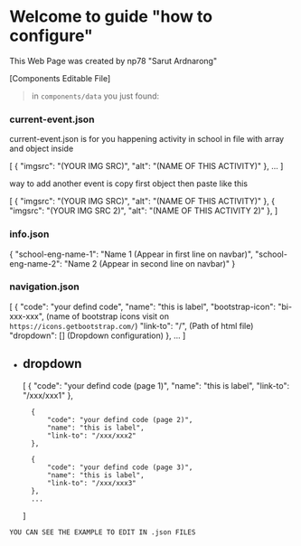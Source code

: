 Welcome to guide "how to configure"
===================================
This Web Page was created by np78 "Sarut Ardnarong"

[Components Editable File]
> in `components/data` you just found:

### current-event.json ###

current-event.json is for you happening activity in school in file with array and object inside

[
    {
        "imgsrc": "(YOUR IMG SRC)",
        "alt": "(NAME OF THIS ACTIVITY)"
    },
    ...
]

way to add another event is copy first object then paste like this

[
    {
        "imgsrc": "(YOUR IMG SRC)",
        "alt": "(NAME OF THIS ACTIVITY)"
    },
    {
        "imgsrc": "(YOUR IMG SRC 2)",
        "alt": "(NAME OF THIS ACTIVITY 2)"
    },
]

### info.json ###

{
    "school-eng-name-1": "Name 1 (Appear in first line on navbar)",
    "school-eng-name-2": "Name 2 (Appear in second line on navbar)"
}

### navigation.json ###
[
    {
        "code": "your defind code",
        "name": "this is label", 
        "bootstrap-icon": "bi-xxx-xxx", (name of bootstrap icons visit on `https://icons.getbootstrap.com/`)
        "link-to": "/", (Path of html file)
        "dropdown": [] (Dropdown configuration)
    },
    ...
]

- ## dropdown ##
    [
        {
            "code": "your defind code (page 1)",
            "name": "this is label",
            "link-to": "/xxx/xxx1"
        },

        {
            "code": "your defind code (page 2)",
            "name": "this is label",
            "link-to": "/xxx/xxx2"
        },

        {
            "code": "your defind code (page 3)",
            "name": "this is label",
            "link-to": "/xxx/xxx3"
        },
        ...
    ]

`YOU CAN SEE THE EXAMPLE TO EDIT IN .json FILES`